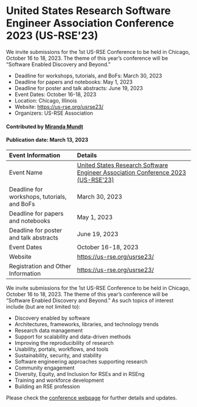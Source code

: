 # United States Research Software Engineer Association Conference 2023 (US-RSE'23)

<!-- deck text start --> 
We invite submissions for the 1st US-RSE Conference to be held in Chicago, October 16 to 18, 2023. The theme of this year’s conference will be “Software Enabled Discovery and Beyond.”
<!-- deck text ends -->

- Deadline for workshops, tutorials, and BoFs: March 30, 2023
- Deadline for papers and notebooks: May 1, 2023
- Deadline for poster and talk abstracts: June 19, 2023
- Event Dates: October 16-18, 2023
- Location: Chicago, Illinois
- Website: https://us-rse.org/usrse23/
- Organizers: US-RSE Association

#### Contributed by [Miranda Mundt](https://github.com/mrmundt/)

#### Publication date: March 13, 2023

Event Information | Details
:--- | :---			   
Event Name | [United States Research Software Engineer Association Conference 2023 (US-RSE'23)]([https://extremecomputingtraining.anl.gov/](https://us-rse.org/usrse23/))
Deadline for workshops, tutorials, and BoFs| March 30, 2023
Deadline for papers and notebooks| May 1, 2023
Deadline for poster and talk abstracts| June 19, 2023
Event Dates| October 16-18, 2023
Website | https://us-rse.org/usrse23/
Registration and Other Information | https://us-rse.org/usrse23/

We invite submissions for the 1st US-RSE Conference to be held in Chicago, October 16 to 18, 2023. The theme of this year’s conference will be “Software Enabled Discovery and Beyond.” As such topics of interest include (but are not limited to):

- Discovery enabled by software
- Architectures, frameworks, libraries, and technology trends
- Research data management
- Support for scalability and data-driven methods
- Improving the reproducibility of research
- Usability, portals, workflows, and tools
- Sustainability, security, and stability
- Software engineering approaches supporting research
- Community engagement
- Diversity, Equity, and Inclusion for RSEs and in RSEng
- Training and workforce development
- Building an RSE profession

Please check the [conference webpage](https://us-rse.org/usrse23/) for further details and updates.

<!---
Publish: yes
Topics: conferences and workshops
--->
